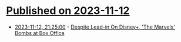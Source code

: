 # [Published on 2023-11-12](index.md)

* [2023-11-12, 21:25:00](https://entertainment.slashdot.org/story/23/11/12/2050205/despite-lead-in-on-disney-the-marvels-bombs-at-box-office?utm_source=rss1.0mainlinkanon&utm_medium=feed) - [Despite Lead-in On Disney+, 'The Marvels' Bombs at Box Office](https://entertainment.slashdot.org/story/23/11/12/2050205/despite-lead-in-on-disney-the-marvels-bombs-at-box-office?utm_source=rss1.0mainlinkanon&utm_medium=feed)
